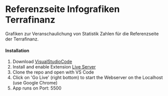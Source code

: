 # Referenzseite Infografiken Terrafinanz
Grafiken zur Veranschaulichung von Statistik Zahlen für die Referenzseite der Terrafinanz.
#### Installation
1. Download [VisualStudioCode](https://code.visualstudio.com/download)
2. Install and enable Extension [Live Server](https://marketplace.visualstudio.com/items?itemName=ritwickdey.LiveServer)
3. Clone the repo and open with VS Code
4. Click on 'Go Live' (right bottom) to start the Webserver on the Localhost (use Google Chrome)
5. App runs on Port: 5500

